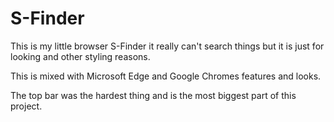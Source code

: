 # S-Finder
This is my little browser S-Finder it really can't search things but it is just for looking and other styling reasons.

This is mixed with Microsoft Edge and Google Chromes features and looks.

The top bar was the hardest thing and is the most biggest part of this project.

